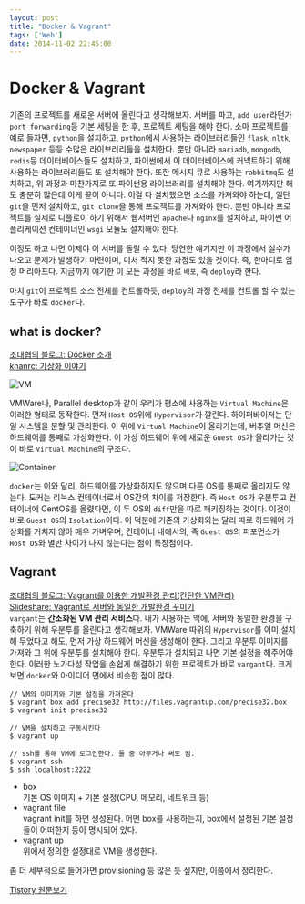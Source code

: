 ```yaml
---
layout: post
title: "Docker & Vagrant"
tags: ['Web']
date: 2014-11-02 22:45:00
---
```

# Docker &amp; Vagrant

기존의 프로젝트를 새로운 서버에 올린다고 생각해보자. 서버를 파고, `add user`라던가 `port forwarding`등 기본 세팅을 한 후, 프로젝트 세팅을 해야 한다. 소마 프로젝트를 예로 들자면, `python`을 설치하고, `python`에서 사용하는 라이브러리들인 `flask`, `nltk`, `newspaper` 등등 수많은 라이브러리들을 설치한다. 뿐만 아니라 `mariadb`, `mongodb`, `redis`등 데이터베이스들도 설치하고, 파이썬에서 이 데이터베이스에 커넥트하기 위해 사용하는 라이브러리들도 또 설치해야 한다. 또한 메시지 큐로 사용하는 `rabbitmq`도 설치하고, 위 과정과 마찬가지로 또 파이썬용 라이브러리를 설치해야 한다. 여기까지만 해도 충분히 많은데 이게 끝이 아니다. 이걸 다 설치했으면 소스를 가져와야 하는데, 일단 `git`을 먼저 설치하고, `git clone`을 통해 프로젝트를 가져와야 한다. 뿐만 아니라 프로젝트를 실제로 디플로이 하기 위해서 웹서버인 `apache`나 `nginx`를 설치하고, 파이썬 어플리케이션 컨테이너인 `wsgi` 모듈도 설치해야 한다.

이정도 하고 나면 이제야 이 서버를 돌릴 수 있다. 당연한 얘기지만 이 과정에서 실수가 나오고 문제가 발생하기 마련이며, 미처 적지 못한 과정도 있을 것이다. 즉, 한마디로 엄청 머리아프다. 지금까지 얘기한 이 모든 과정을 바로 `배포`, 즉 `deploy`라 한다.

마치 `git`이 프로젝트 소스 전체를 컨트롤하듯, `deploy`의 과정 전체를 컨트롤 할 수 있는 도구가 바로 `docker`다.

## what is docker?

[조대협의 블로그: Docker 소개](http://bcho.tistory.com/805)  
[khanrc: 가상화 이야기](http://khanrc.tistory.com/entry/%EA%B0%80%EC%83%81%ED%99%94-%EC%9D%B4%EC%95%BC%EA%B8%B0)

![VM](http://cfile8.uf.tistory.com/image/213CAE3D52655494054CF8)

VMWare나, Parallel desktop과 같이 우리가 평소에 사용하는 `Virtual Machine`은 이러한 형태로 동작한다. 먼저 `Host OS`위에 `Hypervisor`가 깔린다. 하이퍼바이저는 단일 시스템을 분할 및 관리한다. 이 위에 `Virtual Machine`이 올라가는데, 버추얼 머신은 하드웨어를 통째로 가상화한다. 이 가상 하드웨어 위에 새로운 `Guest OS`가 올라가는 것이 바로 `Virtual Machine`의 구조다.

![Container](http://cfile5.uf.tistory.com/image/272F203F5265549F04419F)

`docker`는 이와 달리, 하드웨어를 가상화하지도 않으며 다른 OS를 통째로 올리지도 않는다. 도커는 리눅스 컨테이너로서 OS간의 차이를 저장한다. 즉 `Host OS`가 우분투고 컨테이너에 CentOS를 올렸다면, 이 두 OS의 `diff`만을 따로 패키징하는 것이다. 이것이 바로 `Guest OS`의 `Isolation`이다. 이 덕분에 기존의 가상화와는 달리 따로 하드웨어 가상화를 거치지 않아 매우 가벼우며, 컨테이너 내에서의, 즉 `Guest OS`의 퍼포먼스가 `Host OS`와 별반 차이가 나지 않는다는 점이 특장점이다.

## Vagrant

[조대협의 블로그: Vagrant를 이용한 개발환경 관리(간단한 VM관리)](http://bcho.tistory.com/806)  
[Slideshare: Vagrant로 서버와 동일한 개발환경 꾸미기](http://www.slideshare.net/kthcorp/h3-2012-vagrant)  
`vargant`는 **간소화된 VM 관리 서비스**다. 내가 사용하는 맥에, 서버와 동일한 환경을 구축하기 위해 우분투를 올린다고 생각해보자. VMWare 따위의 `Hypervisor`를 이미 설치해 두었다고 해도, 먼저 가상 하드웨어 머신을 생성해야 한다. 그리고 우분투 이미지를 가져와 그 위에 우분투를 설치해야 한다. 우분투가 설치되고 나면 기본 설정을 해주어야 한다. 이러한 노가다성 작업을 손쉽게 해결하기 위한 프로젝트가 바로 `vargant`다. 크게 보면 `docker`와 아이디어 면에서 비슷한 점이 많다.
    
    
    // VM의 이미지와 기본 설정을 가져온다
    $ vagrant box add precise32 http://files.vagrantup.com/precise32.box
    $ vagrant init precise32
    
    // VM을 설치하고 구동시킨다
    $ vagrant up
    
    // ssh를 통해 VM에 로그인한다. 둘 중 아무거나 써도 됨.
    $ vagrant ssh
    $ ssh localhost:2222
    

  * box  
기본 OS 이미지 + 기본 설정(CPU, 메모리, 네트워크 등)
  * vagrant file  
vagrant init를 하면 생성된다. 어떤 box를 사용하는지, box에서 설정된 기본 설정들이 어떠한지 등이 명시되어 있다.
  * vagrant up  
위에서 정의한 설정대로 VM을 생성한다.

좀 더 세부적으로 들어가면 provisioning 등 많은 듯 싶지만, 이쯤에서 정리한다.


[Tistory 원문보기](http://khanrc.tistory.com/64)
